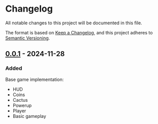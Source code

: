 # Changelog

All notable changes to this project will be documented in this file.

The format is based on [Keep a Changelog](https://keepachangelog.com/en/1.1.0/),
and this project adheres to [Semantic Versioning](https://semver.org/spec/v2.0.0.html).

## [0.0.1] - 2024-11-28

### Added

Base game implementation:
- HUD
- Coins
- Cactus
- Powerup
- Player
- Basic gameplay

[0.0.1]: https://github.com/nadiryuceer/coin_dash/releases/tag/v0.0.1
